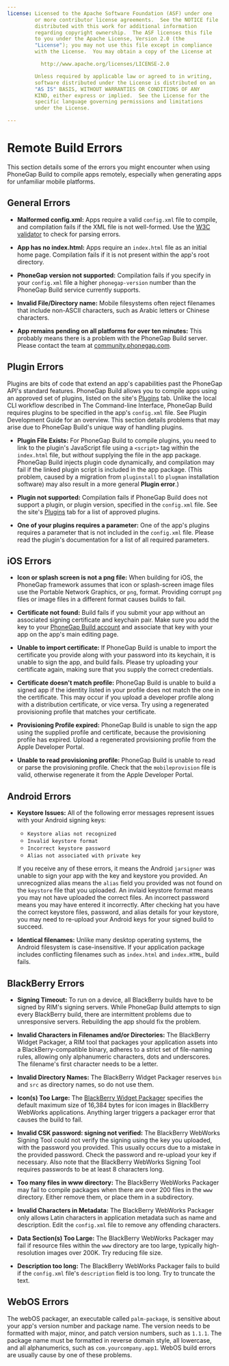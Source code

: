 ```yaml
---
license: Licensed to the Apache Software Foundation (ASF) under one
         or more contributor license agreements.  See the NOTICE file
         distributed with this work for additional information
         regarding copyright ownership.  The ASF licenses this file
         to you under the Apache License, Version 2.0 (the
         "License"); you may not use this file except in compliance
         with the License.  You may obtain a copy of the License at

           http://www.apache.org/licenses/LICENSE-2.0

         Unless required by applicable law or agreed to in writing,
         software distributed under the License is distributed on an
         "AS IS" BASIS, WITHOUT WARRANTIES OR CONDITIONS OF ANY
         KIND, either express or implied.  See the License for the
         specific language governing permissions and limitations
         under the License.

---
```


# Remote Build Errors

This section details some of the errors you might encounter when using
PhoneGap Build to compile apps remotely, especially when generating
apps for unfamiliar mobile platforms.

## General Errors

* __Malformed config.xml:__ Apps require a valid `config.xml` file to
  compile, and compilation fails if the XML file is not well-formed.
  Use the [W3C validator](http://validator.w3.org) to check for
  parsing errors.

* __App has no index.html:__ Apps require an `index.html` file as an
  initial home page. Compilation fails if it is not present within the
  app's root directory.

* __PhoneGap version not supported:__ Compilation fails if you specify
  in your `config.xml` file a higher `phonegap-version` number than
  the PhoneGap&nbsp;Build service currently supports.
  <!-- XREF: config.xml -->

* __Invalid File/Directory name:__ Mobile filesystems often reject
  filenames that include non-ASCII characters, such as Arabic letters
  or Chinese characters.

* __App remains pending on all platforms for over ten minutes:__ This
  probably means there is a problem with the PhoneGap&nbsp;Build server.
  Please contact the team at
  [community.phonegap.com](http://community.phonegap.com).

## Plugin Errors

Plugins are bits of code that extend an app's capabilities past the
PhoneGap API's standard features.  PhoneGap&nbsp;Build allows you to
compile apps using an approved set of plugins, listed on the site's
[Plugins](http://build.phonegap.com/plugins) tab.  Unlike the local
CLI workflow described in The Command-line Interface, PhoneGap&nbsp;Build
requires plugins to be specified in the app's `config.xml` file.  See
Plugin Development Guide for an overview. This section details
problems that may arise due to PhoneGap&nbsp;Build's unique way of handling
plugins.

* __Plugin File Exists:__ For PhoneGap&nbsp;Build to compile plugins, you
  need to link to the plugin's JavaScript file using a `<script>` tag
  within the `index.html` file, but _without_ supplying the file in
  the app package. PhoneGap&nbsp;Build injects plugin code dynamically, and
  compilation may fail if the linked plugin script is included in the
  app package.  (This problem, caused by a migration from
  `pluginstall` to `plugman` installation software) may also result in
  a more general __Plugin error__.)

* __Plugin not supported:__ Compilation fails if PhoneGap&nbsp;Build does
  not support a plugin, or plugin version, specified in the
  `config.xml` file.  See the site's
  [Plugins](http://build.phonegap.com/plugins) tab for a list of
  approved plugins.

* __One of your plugins requires a parameter:__ One of the app's
  plugins requires a parameter that is not included in the
  `config.xml` file.  Please read the plugin's documentation for a
  list of all required parameters.

## iOS Errors

* __Icon or splash screen is not a png file:__ When building for iOS,
  the PhoneGap framework assumes that icon or splash-screen image
  files use the Portable Network Graphics, or `png`, format.  Providing
  corrupt `png` files or image files in a different format causes 
  builds to fail.

* __Certificate not found:__ Build fails if you submit your app
  without an associated signing certificate and keychain pair. Make
  sure you add the key to your
  [PhoneGap&nbsp;Build account](http://build.phonegap.com/people/edit) and
  associate that key with your app on the app's main editing page.

* __Unable to import certificate:__ If PhoneGap&nbsp;Build is unable to
  import the certificate you provide along with your password into its
  keychain, it is unable to sign the app, and build fails.  Please try
  uploading your certificate again, making sure that you supply the
  correct credentials.

* __Certificate doesn't match profile:__ PhoneGap&nbsp;Build is unable to
  build a signed app if the identity listed in your profile does not
  match the one in the certificate. This may occur if you upload a
  developer profile along with a distribution certificate, or vice
  versa.  Try using a regenerated provisioning profile that matches
  your certificate.

* __Provisioning Profile expired:__ PhoneGap&nbsp;Build is unable to sign
  the app using the supplied profile and certificate, because the
  provisioning profile has expired.  Upload a regenerated provisioning
  profile from the Apple Developer Portal.

* __Unable to read provisioning profile:__ PhoneGap&nbsp;Build is unable to
  read or parse the provisioning profile.  Check that the
  `mobileprovision` file is valid, otherwise regenerate it from the
  Apple Developer Portal.

## Android Errors

* __Keystore Issues:__ All of the following error messages represent
  issues with your Android signing keys:

  - `Keystore alias not recognized`
  - `Invalid keystore format`
  - `Incorrect keystore password`
  - `Alias not associated with private key`

  If you receive any of these errors, it means the Android `jarsigner`
  was unable to sign your app with the key and keystore you provided.
  An unrecognized alias means the `alias` field you provided was not
  found on the `keystore` file that you uploaded. An invlaid keystore
  format means you may not have uploaded the correct files. An
  incorrect password means you may have entered it incorrectly.  After
  checking hat you have the correct keystore files, password, and
  alias details for your keystore, you may need to re-upload your
  Android keys for your signed build to succeed.

* __Identical filenames:__ Unlike many desktop operating systems, the
  Android filesystem is case-insensitive. If your application package
  includes conflicting filenames such as `index.html` and
  `index.HTML`, build fails.

## BlackBerry Errors

* __Signing Timeout:__ To run on a device, all BlackBerry builds have
  to be signed by RIM's signing servers. While PhoneGap&nbsp;Build attempts
  to sign every BlackBerry build, there are intermittent problems due to 
  unresponsive servers. Rebuilding the app should fix the problem.

* __Invalid Characters in Filenames and/or Directories:__ The
  BlackBerry Widget Packager, a RIM tool that packages your
  application assets into a BlackBerry-compatible binary, adheres to a
  strict set of file-naming rules, allowing only alphanumeric
  characters, dots and underscores. The filename's first character
  needs to be a letter.

* __Invalid Directory Names:__ The BlackBerry Widget Packager reserves
  `bin` and `src` as directory names, so do not use them.

* __Icon(s) Too Large:__ The
  [BlackBerry Widget Packager](https://github.com/blackberry/WebWorks/blob/master/packager/src/net/rim/tumbler/rapc/Rapc.java#L177-178)
  specifies the default maximum size of 16,384 bytes for icon images
  in BlackBerry WebWorks applications. Anything larger triggers a
  packager error that causes the build to fail.

* __Invalid CSK password: signing not verified:__ The BlackBerry
  WebWorks Signing Tool could not verify the signing using the key you
  uploaded, with the password you provided. This usually occurs due to
  a mistake in the provided password. Check the password and re-upload
  your key if necessary.  Also note that the BlackBerry WebWorks
  Signing Tool requires passwords to be at least 8 characters long.

* __Too many files in www directory:__ The BlackBerry WebWorks
  Packager may fail to compile packages when there are over 200 files
  in the `www` directory. Either remove them, or place them in a
  subdirectory.

* __Invalid Characters in Metadata:__ The BlackBerry WebWorks Packager
  only allows Latin characters in application metadata such as name
  and description. Edit the `config.xml` file to remove any offending
  characters.

* __Data Section(s) Too Large:__ The BlackBerry WebWorks Packager may
  fail if resource files within the `www` directory are too large,
  typically high-resolution images over 200K. Try reducing file size.

* __Description too long:__ The BlackBerry WebWorks Packager fails to
  build if the `config.xml` file's `description` field is too
  long. Try to truncate the text.

## WebOS Errors

The webOS packager, an executable called `palm-package`, is sensitive
about your app's version number and package name. The version needs to
be formatted with major, minor, and patch version numbers, such as
`1.1.1`.  The package name must be formatted in reverse domain style,
all lowercase, and all alphanumerics, such as `com.yourcompany.app1`.
WebOS build errors are usually cause by one of these problems.

